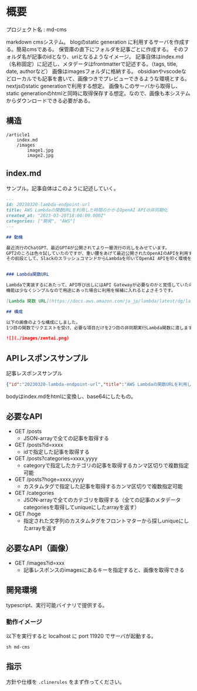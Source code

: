 # 概要

プロジェクト名 : md-cms

markdown cmsシステム。
blogのstatic generation に利用するサーバを作成する。簡易cmsである。
保管庫の直下にフォルダを記事ごとに作成する。
そのフォルダ名が記事のidとなり、uriとなるようなイメージ。
記事自体はindex.md（名称固定）に記述し、メタデータはfrontmatterで記述する。（tags, title, date, authorなど）
画像はimagesフォルダに格納する。
obsidianやvscodeなどローカルでも記事を書いて、画像つきでプレビューできるような環境とする。
nextjsのstatic generationで利用する想定。
画像もこのサーバから取得し、static generationのhtmlと同時に取得保存する想定。なので、画像も本システムからダウンロードできる必要がある。

## 構造

```
/article1
    index.md
    /images
        image1.jpg
        image2.jpg
```

## index.md

サンプル。記事自体はこのように記述していく。

```markdown
---
id: 20230320-lambda-endpoint-url
title: AWS Lambdaの関数URLを利用した時間のかかるOpenAI APIの非同期化
created_at: "2023-03-20T18:00:00.000Z"
categories: ["開発", "AWS"]
---

## 動機

最近流行のChatGPT、最近GPT4が公開されてより一層流行の兆しをみせています。
GPT2のころは色々試していたのですが、重い腰をあげて最近公開されたOpenAIのAPIを利用する環境を作ろうと思いたちました。
その前段として、SlackのスラッシュコマンドからLambdaを叩いてOpenAI APIを叩く環境を作ろうとしました。


### Lambda関数URL

Lambdaで実装するにあたって、API呼び出しにはAPI Gatewayが必要なのかと覚悟していたのですが、知らぬ間にLambda単体でhttpsのエンドポイントを生やすことができるようになったようです。
機能は少なくシンプルなので用途にあった場合に利用を候補に入れるとよさそうです。

[Lambda 関数 URL](https://docs.aws.amazon.com/ja_jp/lambda/latest/dg/lambda-urls.html)

## 構成

以下の画像のような構成にしました。
1つ目の関数でリクエストを受け、必要な項目だけを2つ目の非同期実行Lambda関数に渡します。

![](./images/zentai.png)
```

## APIレスポンスサンプル

記事レスポンスサンプル

```json
{"id":"20230320-lambda-endpoint-url","title":"AWS Lambdaの関数URLを利用した時間のかかるOpenAI APIの非同期化","created_at":"2023-03-20T18:00:00.000Z","categories":["開発","AWS"], images: ["/images?id=20230320-lambda-endpoint-url/image1.jpg", "/images?id=20230320-lambda-endpoint-url/image2.jpg"], body:"記事本体をhtmlに変換しのbase64にしたもの"}
```

bodyはindex.mdをhtmlに変換し、base64にしたもの。

## 必要なAPI

- GET /posts
  - JSON-arrayで全ての記事を取得する
- GET /posts?id=xxxx
  - idで指定した記事を取得する
- GET /posts?categories=xxxx,yyyy
  - categoryで指定したカテゴリの記事を取得するカンマ区切りで複数指定可能
- GET /posts?hoge=xxxx,yyyy
    - カスタムタグで指定した記事を取得するカンマ区切りで複数指定可能
- GET /categories
    - JSON-arrayで全てのカテゴリを取得する（全ての記事のメタデータcategoriesを取得してuniqueにしたarrayを返す）
- GET /hoge
    - 指定された文字列のカスタムタグをフロントマターから探しuniqueにしたarrayを返す

## 必要なAPI（画像）

- GET /images?id=xxx
  - 記事レスポンスのimagesにあるキーを指定すると、画像を取得できる

## 開発環境

typescript、実行可能バイナリで提供する。

### 動作イメージ

以下を実行すると localhost に port 11920 でサーバが起動する。

```
sh md-cms
```

## 指示

方針や仕様を `.clinerules` をまず作ってください。
